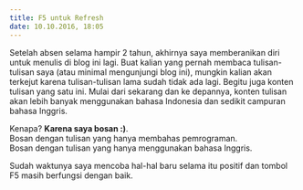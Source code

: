```yaml
---
title: F5 untuk Refresh
date: 10.10.2016, 18:05
---
```


Setelah absen selama hampir 2 tahun, akhirnya saya memberanikan diri untuk menulis di blog ini lagi. Buat kalian yang pernah membaca tulisan-tulisan saya (atau minimal mengunjungi blog ini), mungkin kalian akan terkejut karena tulisan-tulisan lama sudah tidak ada lagi. Begitu juga konten tulisan yang satu ini. Mulai dari sekarang dan ke depannya, konten tulisan akan lebih banyak menggunakan bahasa Indonesia dan sedikit campuran bahasa Inggris.

Kenapa? __Karena saya bosan :)__. <br />
Bosan dengan tulisan yang hanya membahas pemrograman.<br />
Bosan dengan tulisan yang hanya menggunakan bahasa Inggris.

Sudah waktunya saya mencoba hal-hal baru selama itu positif dan tombol F5 masih berfungsi dengan baik.

